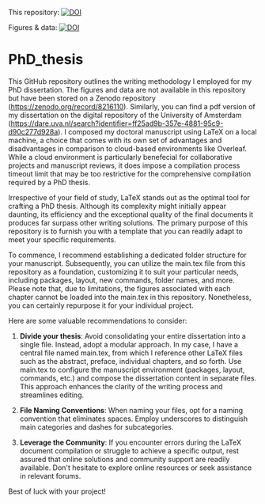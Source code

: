 This repository: [![DOI](https://zenodo.org/badge/637725497.svg)](https://zenodo.org/badge/latestdoi/637725497)

Figures & data: [![DOI](https://zenodo.org/badge/DOI/10.5281/zenodo.8216110.svg)](https://doi.org/10.5281/zenodo.8216110)

# PhD_thesis

This GitHub repository outlines the writing methodology I employed for my PhD dissertation. The figures and data are not available in this repository but have been stored on a Zenodo repository (https://zenodo.org/record/8216110). Similarly, you can find a pdf version of my dissertation on the digital repository of the University of Amsterdam (https://dare.uva.nl/search?identifier=ff25ad9b-357e-4881-95c9-d90c277d928a). I composed my doctoral manuscript using LaTeX on a local machine, a choice that comes with its own set of advantages and disadvantages in comparison to cloud-based environments like Overleaf. While a cloud environment is particularly benefecial for collaborative projects and manuscript reviews, it does impose a compilation process timeout limit that may be too restrictive for the comprehensive compilation required by a PhD thesis.

Irrespective of your field of study, LaTeX stands out as the optimal tool for crafting a PhD thesis. Although its complexity might initially appear daunting, its efficiency and the exceptional quality of the final documents it produces far surpass other writing solutions. The primary purpose of this repository is to furnish you with a template that you can readily adapt to meet your specific requirements.

To commence, I recommend establishing a dedicated folder structure for your manuscript. Subsequently, you can utilize the main.tex file from this repository as a foundation, customizing it to suit your particular needs, including packages, layout, new commands, folder names, and more. Please note that, due to limitations, the figures associated with each chapter cannot be loaded into the main.tex in this repository. Nonetheless, you can certainly repurpose it for your individual project.

Here are some valuable recommendations to consider:
1. **Divide your thesis**: Avoid consolidating your entire dissertation into a single file. Instead, adopt a modular approach. In my case, I have a central file named main.tex, from which I reference other LaTeX files such as the abstract, preface, individual chapters, and so forth. Use main.tex to configure the manuscript environment (packages, layout, commands, etc.) and compose the dissertation content in separate files. This approach enhances the clarity of the writing process and streamlines editing.
   
2. **File Naming Conventions**: When naming your files, opt for a naming convention that eliminates spaces. Employ underscores to distinguish main categories and dashes for subcategories.
   
3. **Leverage the Community**: If you encounter errors during the LaTeX document compilation or struggle to achieve a specific output, rest assured that online solutions and community support are readily available. Don't hesitate to explore online resources or seek assistance in relevant forums.

Best of luck with your project!
